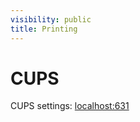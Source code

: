 ```yaml
---
visibility: public
title: Printing
---
```

# CUPS

CUPS settings: [localhost:631](http://localhost:631/)
